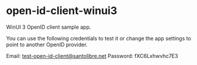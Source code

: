 # open-id-client-winui3

WinUI 3 OpenID client sample app.

You can use the following credentials to test it or change the app settings to point to another OpenID provider.

Email: test-open-id-client@santolibre.net
Password: fXC6Lxhwvhc7E3
